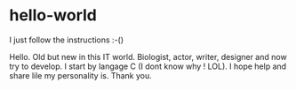 # hello-world
I just follow the instructions :-()

Hello. Old but new in this IT world. Biologist, actor, writer, designer and now try to develop. I start by langage C (I dont know why ! LOL). I hope help and share lile my personality is. Thank you.
